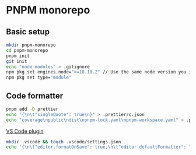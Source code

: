 # PNPM monorepo

## Basic setup

```sh
mkdir pnpm-monorepo
cd pnpm-monorepo
pnpm init
git init
echo "node_modules" > .gitignore
npm pkg set engines.node=">=18.18.2" // Use the same node version you installed
npm pkg set type="module"
```

## Code formatter

```sh
pnpm add -D prettier
echo '{\n\t"singleQuote": true\n}' > .prettierrc.json
echo "coverage\npublic\ndist\npnpm-lock.yaml\npnpm-workspace.yaml" > .prettierignore
```

[VS Code plugin](https://marketplace.visualstudio.com/items?itemName=esbenp.prettier-vscode)

```sh
mkdir .vscode && touch .vscode/settings.json
echo '{\n\t"editor.formatOnSave": true,\n\t"editor.defaultFormatter": "esbenp.prettier-vscode"\n}' > .vscode/settings.json
```
